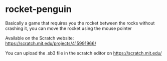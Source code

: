 # rocket-penguin
Basically a game that requires you the rocket between the rocks without crashing it, you can move the rocket using the mouse pointer

Available on the Scratch website: https://scratch.mit.edu/projects/415991966/



You can upload the .sb3 file in the scratch editor on https://scratch.mit.edu/
